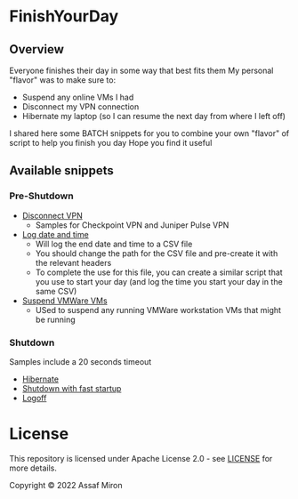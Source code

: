 # FinishYourDay

## Overview
Everyone finishes their day in some way that best fits them
My personal "flavor" was to make sure to:
- Suspend any online VMs I had
- Disconnect my VPN connection
- Hibernate my laptop (so I can resume the next day from where I left off)

I shared here some BATCH snippets for you to combine your own "flavor" of script to help you finish you day
Hope you find it useful


## Available snippets
### Pre-Shutdown
- [Disconnect VPN](disconnect-VPN.bat)
    - Samples for Checkpoint VPN and Juniper Pulse VPN
- [Log date and time](LogDate.bat)
    - Will log the end date and time to a CSV file
    - You should change the path for the CSV file and pre-create it with the relevant headers
    - To complete the use for this file, you can create a similar script that you use to start your day (and log the time you start your day in the same CSV)
- [Suspend VMWare VMs](Suspend-VM.bat)
    - USed to suspend any running VMWare workstation VMs that might be running

### Shutdown
Samples include a 20 seconds timeout
- [Hibernate](Hibernate.bat)
- [Shutdown with fast startup](FastStartup-Shutdown.bat)
- [Logoff](Logoff.bat)


# License
This repository is licensed under Apache License 2.0 - see [LICENSE](LICENSE) for more details.

Copyright © 2022 Assaf Miron